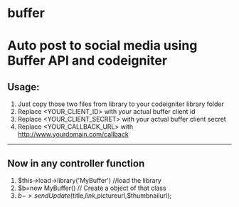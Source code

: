 # buffer
Auto post to social media using Buffer API and codeigniter
=========================

Usage:
------------
1. Just copy those two files from library to your codeigniter library folder
2. Replace <YOUR_CLIENT_ID> with your actual buffer client id
3. Replace <YOUR_CLIENT_SECRET> with your actual buffer client secret
4. Replace <YOUR_CALLBACK_URL> with http://www.yourdomain.com/callback
 
------------------------
Now in any controller function 
---------------------------
1. $this->load->library('MyBuffer') //load the library
2. $b=new MyBuffer() // Create a object of that class
3. $b->sendUpdate($title,$link,$pictureurl,$thumbnailurl);

    


